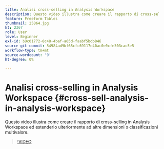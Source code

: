 ```yaml
---
title: Analisi cross-selling in Analysis Workspace
description: Questo video illustra come creare il rapporto di cross-selling in Analysis Workspace ed estenderlo ulteriormente ad altre dimensioni o classificazioni multivalore.
feature: Freeform Tables
thumbnail: 25864.jpg
kt: 2367
role: User
level: Beginner
exl-id: b9c01772-8c48-4baf-a85d-faabf5bdb846
source-git-commit: 84984ad9bf65cfc69117e40ac0e0cfe503cac5e5
workflow-type: tm+mt
source-wordcount: '0'
ht-degree: 0%

---
```


# Analisi cross-selling in Analysis Workspace {#cross-sell-analysis-in-analysis-workspace}

Questo video illustra come creare il rapporto di cross-selling in Analysis Workspace ed estenderlo ulteriormente ad altre dimensioni o classificazioni multivalore.

>[!VIDEO](https://video.tv.adobe.com/v/327902/?quality=12&learn=on&captions=ita)
